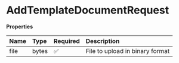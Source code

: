 # AddTemplateDocumentRequest

**Properties**

| Name | Type  | Required | Description                     |
| :--- | :---- | :------- | :------------------------------ |
| file | bytes | ✅       | File to upload in binary format |
